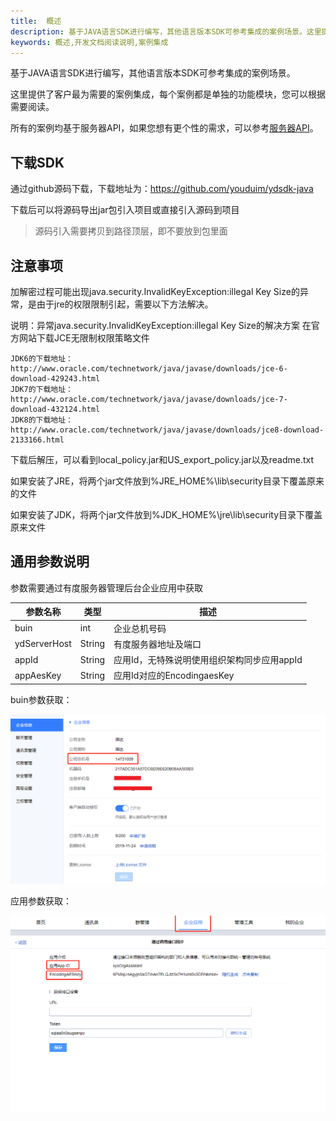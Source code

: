 ```yaml
---
title:  概述
description: 基于JAVA语言SDK进行编写，其他语言版本SDK可参考集成的案例场景。这里提供了客户最为需要的案例集成，每个案例都是单独的功能模块，您可以根据需要阅读。
keywords: 概述,开发文档阅读说明,案例集成
---
```



基于JAVA语言SDK进行编写，其他语言版本SDK可参考集成的案例场景。

这里提供了客户最为需要的案例集成，每个案例都是单独的功能模块，您可以根据需要阅读。

所有的案例均基于服务器API，如果您想有更个性的需求，可以参考[服务器API](c01_00001.md)。

## 下载SDK

通过github源码下载，下载地址为：https://github.com/youduim/ydsdk-java

下载后可以将源码导出jar包引入项目或直接引入源码到项目

> 源码引入需要拷贝到路径顶层，即不要放到包里面

## 注意事项

加解密过程可能出现java.security.InvalidKeyException:illegal Key Size的异常，是由于jre的权限限制引起，需要以下方法解决。 

说明：异常java.security.InvalidKeyException:illegal Key Size的解决方案 在官方网站下载JCE无限制权限策略文件

```
JDK6的下载地址：
http://www.oracle.com/technetwork/java/javase/downloads/jce-6-download-429243.html
JDK7的下载地址：
http://www.oracle.com/technetwork/java/javase/downloads/jce-7-download-432124.html
JDK8的下载地址：
http://www.oracle.com/technetwork/java/javase/downloads/jce8-download-2133166.html
```

下载后解压，可以看到local_policy.jar和US_export_policy.jar以及readme.txt

如果安装了JRE，将两个jar文件放到%JRE_HOME%\lib\security目录下覆盖原来的文件

如果安装了JDK，将两个jar文件放到%JDK_HOME%\jre\lib\security目录下覆盖原来文件

## 通用参数说明

参数需要通过有度服务器管理后台企业应用中获取

| 参数名称     | 类型   | 描述                                        |
| ------------ | ------ | ------------------------------------------- |
| buin         | int    | 企业总机号码                                |
| ydServerHost | String | 有度服务器地址及端口                        |
| appId        | String | 应用Id，无特殊说明使用组织架构同步应用appId |
| appAesKey    | String | 应用Id对应的EncodingaesKey                  |

buin参数获取：

![b01_00002](./res/b01_00002/b01_00002_001.png)

应用参数获取：

![b01_00002](./res/b01_00002/b01_00002_002.png)
